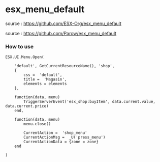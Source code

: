 # esx_menu_default

source : https://github.com/ESX-Org/esx_menu_default

source : https://github.com/Parow/esx_menu_default

### How to use


```
ESX.UI.Menu.Open(

	'default', GetCurrentResourceName(), 'shop',
	{
		css =  'default',
		title =  'Magasin',
		elements = elements
	},

	function(data, menu)
		TriggerServerEvent('esx_shop:buyItem', data.current.value, data.current.price)
	end,

	function(data, menu)
		menu.close()

		CurrentAction =  'shop_menu'
		CurrentActionMsg =  _U('press_menu')
		CurrentActionData = {zone = zone}
	end

)
```




